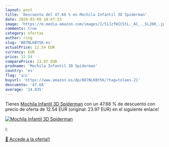 ```yaml
---
layout: post
title: 'Descuento del 47.68 % en Mochila Infantil 3D Spiderman'
date: 2020-03-09 18:47:23
image: 'https://m.media-amazon.com/images/I/51JzfW1CStL._AC_._SL200_.jpg'
comments: true
category: ofertas
author: ring
slug: 'B07NLKBY5K-es'
actualPrice: 12.54 EUR
currency: EUR
price: 12.54
comparePrice: 23.97 EUR
prodname: 'Mochila Infantil 3D Spiderman'
country: 'es'
flag: '🇪🇸'
buyurl: 'https://www.amazon.es/dp/B07NLKBY5K/?tag=tolees-21'
descuento: '47.68'
average: '14.035'
---
```


Tienes [Mochila Infantil 3D Spiderman](https://www.amazon.es/dp/B07NLKBY5K/?tag=tolees-21) con un 47.68 % de descuento con precio de oferta de 12.54 EUR (original: 23.97 EUR) en el siguiente enlace!

[![Mochila Infantil 3D Spiderman](https://m.media-amazon.com/images/I/51JzfW1CStL._AC_._SL200_.jpg)](https://www.amazon.es/dp/B07NLKBY5K/?tag=tolees-21)

ℹ️:


[🛒 Accede a la oferta!!](https://www.amazon.es/dp/B07NLKBY5K/?tag=tolees-21)
